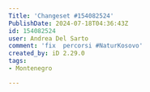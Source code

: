 ```yaml
---
Title: 'Changeset #154082524'
PublishDate: 2024-07-18T04:36:43Z
id: 154082524
user: Andrea Del Sarto
comment: 'fix  percorsi #NaturKosovo'
created_by: iD 2.29.0
tags:
- Montenegro

---
```

